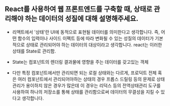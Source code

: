 ## React를 사용하여 웹 프론트엔드를 구축할 때, 상태로 관리해야 하는 데이터의 성질에 대해 설명해주세요.

- 리액트에서 '상태'란 UI에 동적으로 표현될 데이터를 의미한다고 생각합니다. 즉, 어떤 함수의 입력이나 사이드 이펙트 등에 따라 변화될 수 있는 성질의 데이터가 기본적으로 상태로 관리되어야 하는 데이터의 대상이라고 생각합니다. react는 이러한 상태를 State로 관리함.  

- State는 컴포넌트의 렌더링 결과물에 영향을 주는 데이터를 갖고있는 객체  

- 다만 특정 컴포넌트에서만 관리되면 되는 로컬 상태와는 다르게, 프로덕트 전체 혹은 여러 컴포넌트에서 관리되어야하는 상태의 경우 프롭스 드릴링 등의 문제로 상태관리가 용이하지 않은 경우가 많은데 이 경우는 리덕스 등의 전역상태관리 도구를 사용하여 하나의 저장소를 통해 상태를 관리함으로써 데이터의 무결성을 지킬 수 있다고 생각합니다.  